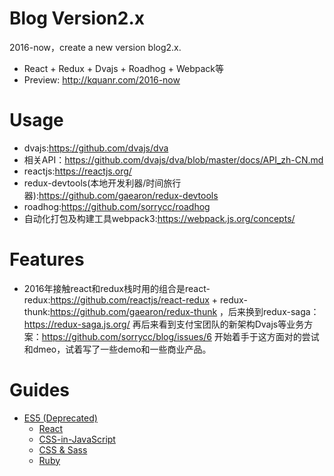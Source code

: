 # Blog Version2.x
2016-now，create a new version blog2.x.
- React + Redux + Dvajs + Roadhog + Webpack等
- Preview: http://kquanr.com/2016-now

# Usage
* dvajs:https://github.com/dvajs/dva 
* 相关API：https://github.com/dvajs/dva/blob/master/docs/API_zh-CN.md
* reactjs:https://reactjs.org/
* redux-devtools(本地开发利器/时间旅行器):https://github.com/gaearon/redux-devtools
* roadhog:https://github.com/sorrycc/roadhog
* 自动化打包及构建工具webpack3:https://webpack.js.org/concepts/

# Features
* 2016年接触react和redux栈时用的组合是react-redux:https://github.com/reactjs/react-redux + redux-thunk:https://github.com/gaearon/redux-thunk ，后来换到redux-saga：https://redux-saga.js.org/ 再后来看到支付宝团队的新架构Dvajs等业务方案：https://github.com/sorrycc/blog/issues/6 开始着手于这方面对的尝试和dmeo，试着写了一些demo和一些商业产品。

# Guides
- [ES5 (Deprecated)](https://github.com/airbnb/javascript/tree/es5-deprecated/es5)
  - [React](https://github.com/airbnb/javascript/tree/master/react)
  - [CSS-in-JavaScript](https://github.com/airbnb/javascript/tree/master/css-in-javascript)
  - [CSS & Sass](https://github.com/airbnb/css)
  - [Ruby](https://github.com/airbnb/ruby)
